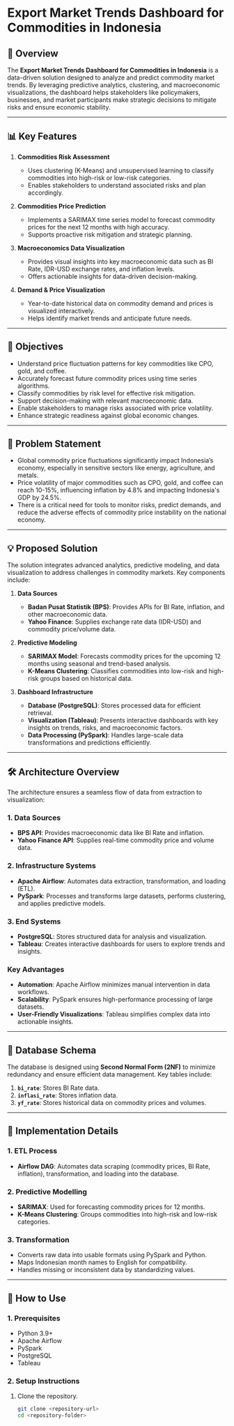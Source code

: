 # Export Market Trends Dashboard for Commodities in Indonesia

## 📖 Overview

The **Export Market Trends Dashboard for Commodities in Indonesia** is a data-driven solution designed to analyze and predict commodity market trends. By leveraging predictive analytics, clustering, and macroeconomic visualizations, the dashboard helps stakeholders like policymakers, businesses, and market participants make strategic decisions to mitigate risks and ensure economic stability. 

---

## 📊 Key Features

1. **Commodities Risk Assessment**  
   - Uses clustering (K-Means) and unsupervised learning to classify commodities into high-risk or low-risk categories.  
   - Enables stakeholders to understand associated risks and plan accordingly.

2. **Commodities Price Prediction**  
   - Implements a SARIMAX time series model to forecast commodity prices for the next 12 months with high accuracy.  
   - Supports proactive risk mitigation and strategic planning.

3. **Macroeconomics Data Visualization**  
   - Provides visual insights into key macroeconomic data such as BI Rate, IDR-USD exchange rates, and inflation levels.  
   - Offers actionable insights for data-driven decision-making.  

4. **Demand & Price Visualization**  
   - Year-to-date historical data on commodity demand and prices is visualized interactively.  
   - Helps identify market trends and anticipate future needs.

---

## 🎯 Objectives

- Understand price fluctuation patterns for key commodities like CPO, gold, and coffee.
- Accurately forecast future commodity prices using time series algorithms.
- Classify commodities by risk level for effective risk mitigation.
- Support decision-making with relevant macroeconomic data.
- Enable stakeholders to manage risks associated with price volatility.
- Enhance strategic readiness against global economic changes.

---

## 🚨 Problem Statement

- Global commodity price fluctuations significantly impact Indonesia’s economy, especially in sensitive sectors like energy, agriculture, and metals.
- Price volatility of major commodities such as CPO, gold, and coffee can reach 10-15%, influencing inflation by 4.8% and impacting Indonesia's GDP by 24.5%.
- There is a critical need for tools to monitor risks, predict demands, and reduce the adverse effects of commodity price instability on the national economy.

---

## 💡 Proposed Solution

The solution integrates advanced analytics, predictive modeling, and data visualization to address challenges in commodity markets. Key components include:

1. **Data Sources**  
   - **Badan Pusat Statistik (BPS)**: Provides APIs for BI Rate, inflation, and other macroeconomic data.  
   - **Yahoo Finance**: Supplies exchange rate data (IDR-USD) and commodity price/volume data.  

2. **Predictive Modeling**  
   - **SARIMAX Model**: Forecasts commodity prices for the upcoming 12 months using seasonal and trend-based analysis.  
   - **K-Means Clustering**: Classifies commodities into low-risk and high-risk groups based on historical data.  

3. **Dashboard Infrastructure**  
   - **Database (PostgreSQL)**: Stores processed data for efficient retrieval.  
   - **Visualization (Tableau)**: Presents interactive dashboards with key insights on trends, risks, and macroeconomic factors.  
   - **Data Processing (PySpark)**: Handles large-scale data transformations and predictions efficiently.  

---

## 🛠️ Architecture Overview

The architecture ensures a seamless flow of data from extraction to visualization:

### 1. **Data Sources**
- **BPS API**: Provides macroeconomic data like BI Rate and inflation.  
- **Yahoo Finance API**: Supplies real-time commodity price and volume data.

### 2. **Infrastructure Systems**
- **Apache Airflow**: Automates data extraction, transformation, and loading (ETL).  
- **PySpark**: Processes and transforms large datasets, performs clustering, and applies predictive models.

### 3. **End Systems**
- **PostgreSQL**: Stores structured data for analysis and visualization.  
- **Tableau**: Creates interactive dashboards for users to explore trends and insights.

### Key Advantages
- **Automation**: Apache Airflow minimizes manual intervention in data workflows.  
- **Scalability**: PySpark ensures high-performance processing of large datasets.  
- **User-Friendly Visualizations**: Tableau simplifies complex data into actionable insights.

---

## 🧩 Database Schema

The database is designed using **Second Normal Form (2NF)** to minimize redundancy and ensure efficient data management. Key tables include:

1. **`bi_rate`**: Stores BI Rate data.  
2. **`inflasi_rate`**: Stores inflation data.  
3. **`yf_rate`**: Stores historical data on commodity prices and volumes.  

---

## 🔧 Implementation Details

### 1. **ETL Process**
- **Airflow DAG**: Automates data scraping (commodity prices, BI Rate, inflation), transformation, and loading into the database.

### 2. **Predictive Modelling**
- **SARIMAX**: Used for forecasting commodity prices for 12 months.  
- **K-Means Clustering**: Groups commodities into high-risk and low-risk categories.

### 3. **Transformation**
- Converts raw data into usable formats using PySpark and Python.  
- Maps Indonesian month names to English for compatibility.  
- Handles missing or inconsistent data by standardizing values.

---

## 🚀 How to Use

### 1. **Prerequisites**
- Python 3.9+  
- Apache Airflow  
- PySpark  
- PostgreSQL  
- Tableau  

### 2. **Setup Instructions**
1. Clone the repository.  
   ```bash
   git clone <repository-url>
   cd <repository-folder>

